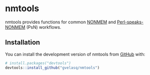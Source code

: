 
<!-- README.md is generated from README.Rmd. Please edit that file -->

# nmtools

nmtools provides functions for common
[NONMEM](https://www.iconplc.com/innovation/nonmem/) and
[Perl-speaks-NONMEM](https://uupharmacometrics.github.io/PsN/) (PsN)
workflows.

## Installation

You can install the development version of nmtools from
[GitHub](https://github.com/gvelasq/nmtools) with:

``` r
# install.packages("devtools")
devtools::install_github("gvelasq/nmtools")
```
